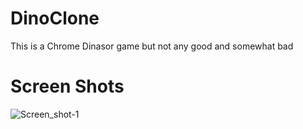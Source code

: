 # DinoClone

This is a Chrome Dinasor game but not any good and somewhat bad 
# Screen Shots

![Screen_shot-1]()
